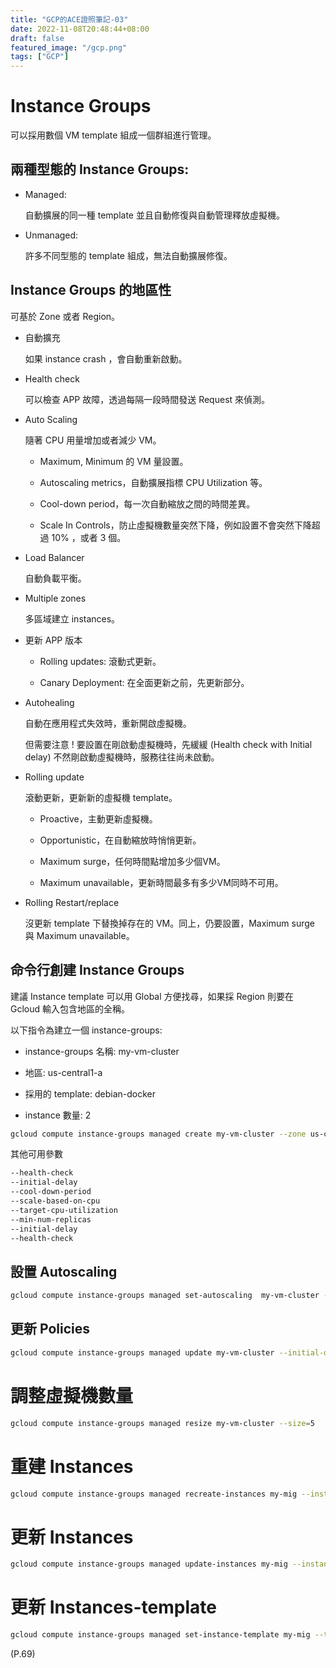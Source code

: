 ```yaml
---
title: "GCP的ACE證照筆記-03"
date: 2022-11-08T20:48:44+08:00
draft: false
featured_image: "/gcp.png"
tags: ["GCP"]
---
```


# Instance Groups

可以採用數個 VM template 組成一個群組進行管理。

## 兩種型態的 Instance Groups:

* Managed:

    自動擴展的同一種 template 並且自動修復與自動管理釋放虛擬機。

* Unmanaged:

    許多不同型態的 template 組成，無法自動擴展修復。

## Instance Groups 的地區性

可基於 Zone 或者 Region。

* 自動擴充

    如果 instance crash ，會自動重新啟動。

* Health check

    可以檢查 APP 故障，透過每隔一段時間發送 Request 來偵測。

* Auto Scaling

    隨著 CPU 用量增加或者減少 VM。
    
    * Maximum, Minimum 的 VM 量設置。
    
    * Autoscaling metrics，自動擴展指標  CPU Utilization 等。

    * Cool-down period，每一次自動縮放之間的時間差異。

    * Scale In Controls，防止虛擬機數量突然下降，例如設置不會突然下降超過 10% ，或者 3 個。

* Load Balancer

    自動負載平衡。

* Multiple zones

    多區域建立 instances。

* 更新 APP 版本

    * Rolling updates: 滾動式更新。
    
    * Canary Deployment: 在全面更新之前，先更新部分。

* Autohealing

    自動在應用程式失效時，重新開啟虛擬機。

    但需要注意 ! 要設置在剛啟動虛擬機時，先緩緩 (Health check with Initial delay) 不然剛啟動虛擬機時，服務往往尚未啟動。

* Rolling update

    滾動更新，更新新的虛擬機 template。

    * Proactive，主動更新虛擬機。

    * Opportunistic，在自動縮放時悄悄更新。

    * Maximum surge，任何時間點增加多少個VM。

    * Maximum unavailable，更新時間最多有多少VM同時不可用。

* Rolling Restart/replace

    沒更新 template 下替換掉存在的 VM。同上，仍要設置，Maximum surge 與 Maximum unavailable。

 ## 命令行創建 Instance Groups

建議 Instance template 可以用 Global 方便找尋，如果採 Region 則要在 Gcloud 輸入包含地區的全稱。

以下指令為建立一個 instance-groups:

* instance-groups 名稱: my-vm-cluster

* 地區: us-central1-a 

* 採用的 template: debian-docker

* instance 數量: 2

```bash
gcloud compute instance-groups managed create my-vm-cluster --zone us-central1-a --template debian-docker --size 2
```

其他可用參數

```bash
--health-check
--initial-delay
--cool-down-period
--scale-based-on-cpu
--target-cpu-utilization
--min-num-replicas
--initial-delay
--health-check
```

## 設置 Autoscaling

```bash
gcloud compute instance-groups managed set-autoscaling  my-vm-cluster --max-num-replicas=10
```

## 更新 Policies

```bash
gcloud compute instance-groups managed update my-vm-cluster --initial-delay=120
```

# 調整虛擬機數量
```bash
gcloud compute instance-groups managed resize my-vm-cluster --size=5
```

# 重建 Instances

```bash
gcloud compute instance-groups managed recreate-instances my-mig --instances=myinstance-1,my-instance-2
```

# 更新 Instances

```bash
gcloud compute instance-groups managed update-instances my-mig --instances=my-instance3,my-instance-4
```

# 更新 Instances-template

```bash
gcloud compute instance-groups managed set-instance-template my-mig --template=v2-template
```

(P.69)